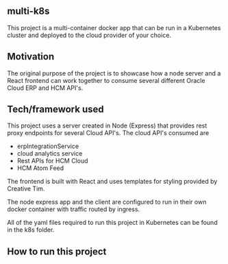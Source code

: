 ## multi-k8s

This project is a multi-container docker app that can be run in a Kubernetes cluster and deployed to the cloud provider of your choice.

## Motivation

The original purpose of the project is to showcase how a node server and a React frontend can work together to consume several different Oracle Cloud ERP and HCM API's.

## Tech/framework used

This project uses a server created in Node (Express) that provides rest proxy endpoints for several Cloud API's. The cloud API's consumed are

- erpIntegrationService
- cloud analytics service
- Rest APIs for HCM Cloud
- HCM Atom Feed

The frontend is built with React and uses templates for styling provided by Creative Tim.

The node express app and the client are configured to run in their own docker container with traffic routed by ingress.

All of the yaml files required to run this project in Kubernetes can be found in the k8s folder.

## How to run this project

